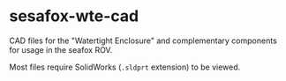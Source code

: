 # sesafox-wte-cad
CAD files for the "Watertight Enclosure" and complementary components for usage in the seafox ROV.

Most files require SolidWorks (`.sldprt` extension) to be viewed.  
